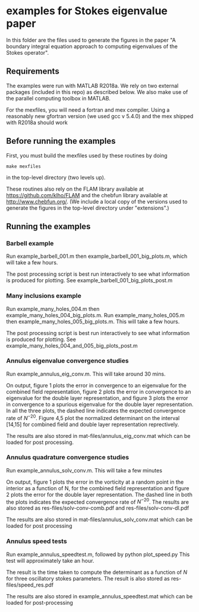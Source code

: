 # examples for Stokes eigenvalue paper

In this folder are the files used to generate the
figures in the paper "A boundary integral equation 
approach to computing eigenvalues of the Stokes 
operator".

## Requirements

The examples were run with MATLAB R2018a. We rely on
two external packages (included in this repo) as described
below. We also make use of the parallel computing
toolbox in MATLAB.

For the mexfiles, you will need a fortran and mex
compiler. Using a reasonably new gfortran version
(we used gcc v 5.4.0)
and the mex shipped with R2018a should work 

## Before running the examples

First, you must build the mexfiles used by these
routines by doing

```
make mexfiles
```
in the top-level directory (two levels up).

These routines also rely on the FLAM library
available at https://github.com/klho/FLAM
and the chebfun library available at
http://www.chebfun.org/. 
(We include a local copy of the versions used 
to generate the figures in the top-level directory
under "extensions".)

## Running the examples


### Barbell example

Run example_barbell_001.m then
example_barbell_001_big_plots.m,
which will take a few hours.

The post processing script is best run interactively
to see what information is produced for plotting.
See example_barbell_001_big_plots_post.m

### Many inclusions example

Run example_many_holes_004.m then
example_many_holes_004_big_plots.m.
Run example_many_holes_005.m
then example_many_holes_005_big_plots.m.
This will take a few hours.

The post processing script is best run interactively
to see what information is produced for plotting.
See example_many_holes_004_and_005_big_plots_post.m


### Annulus eigenvalue convergence studies
Run example_annulus_eig_conv.m.
This will take around 30 mins.

On output, figure 1 plots the error 
in convergence to an eigenvalue for
the combined field representation,
figure 2 plots the error in convergence 
to an eigenvalue for the double layer representation,
and figure 3 plots the error in convergence
to a spurious eigenvalue for the double layer
representation. 
In all the three plots, the dashed line indicates
the expected convergence rate of $N^{-20}$. 
Figure 4,5 plot the normalized determinant on the interval
[14,15] for combined field and double layer 
representation reprectively.

The results are also stored in mat-files/annulus_eig_conv.mat
which can be loaded for post processing.


### Annulus quadrature convergence studies

Run example_annulus_solv_conv.m. 
This will take a few minutes

On output, figure 1 plots the error in the vorticity
at a random point in the interior as a function of 
N, for the combined field representation 
and figure 2 plots the error for the double 
layer representation. 
The dashed line in both the plots indicates the 
expected convergence rate of $N^{-20}$.
The results are also stored as res-files/solv-conv-comb.pdf
and res-files/solv-conv-dl.pdf

The results are also stored in mat-files/annulus_solv_conv.mat
which can be loaded for post processing

### Annulus speed tests
Run example_annulus_speedtest.m, followed by
python plot_speed.py
This test will approximately take an hour.

The result is the time taken to compute the determinant
as a function of $N$ for three oscillatory stokes
parameters. The result is also stored as res-files/speed_res.pdf

The results are also stored in example_annulus_speedtest.mat
which can be loaded for post-processing


